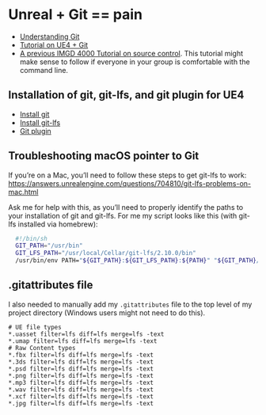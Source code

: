 # Unreal + Git == pain

- [Understanding Git](https://git-scm.com/book/en/v2/Getting-Started-About-Version-Control)
- [Tutorial on UE4 + Git](https://stefanperales.com/blog/unreal-engine-4-and-git-lfs/)
- [A previous IMGD 4000 Tutorial on source control](https://github.com/imgd-4000-2020/syllabus-and-notes/blob/master/version_control_day6.md). This tutorial might make sense to follow if everyone in your group is comfortable with the command line.

## Installation of git, git-lfs, and git plugin for UE4
- [Install git](https://git-scm.com/book/en/v2/Getting-Started-Installing-Git)
- [Install git-lfs](https://git-lfs.github.com)
- [Git plugin](https://srombauts.github.io/UE4GitPlugin/)

## Troubleshooting macOS pointer to Git
If you’re on a Mac, you’ll need to follow these steps to get git-lfs to work:
https://answers.unrealengine.com/questions/704810/git-lfs-problems-on-mac.html

Ask me for help with this, as you’ll need to properly identify the paths to your installation of git and git-lfs. For me my script looks like this (with git-lfs installed via homebrew): 

```bash
  #!/bin/sh
  GIT_PATH="/usr/bin"
  GIT_LFS_PATH="/usr/local/Cellar/git-lfs/2.10.0/bin"
  /usr/bin/env PATH="${GIT_PATH}:${GIT_LFS_PATH}:${PATH}" "${GIT_PATH}/git" "$@"
```

## .gitattributes file
I also needed to manually add my `.gitattributes` file to the top level of my project directory (Windows users might not need to do this).

```
# UE file types
*.uasset filter=lfs diff=lfs merge=lfs -text
*.umap filter=lfs diff=lfs merge=lfs -text
# Raw Content types
*.fbx filter=lfs diff=lfs merge=lfs -text
*.3ds filter=lfs diff=lfs merge=lfs -text
*.psd filter=lfs diff=lfs merge=lfs -text
*.png filter=lfs diff=lfs merge=lfs -text
*.mp3 filter=lfs diff=lfs merge=lfs -text
*.wav filter=lfs diff=lfs merge=lfs -text
*.xcf filter=lfs diff=lfs merge=lfs -text
*.jpg filter=lfs diff=lfs merge=lfs -text
```
